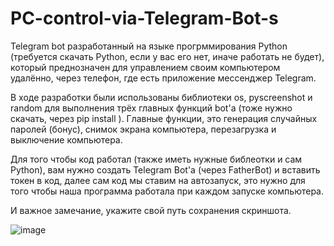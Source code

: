 # PC-control-via-Telegram-Bot-s

Telegram bot разработанный на языке прогрммирования Python (требуется скачать Python, если у вас его нет, иначе работать не будет), который преднозначен для управлением своим компьютером удалённо, через телефон, где есть приложение мессенджер Telegram. 

В ходе разработки были использованы библиотеки os, pyscreenshot и random для выполнения трёх главных функций bot'а (тоже нужно скачать, через pip install <name>). Главные функции, это генерация случайных паролей (бонус), снимок экрана компьютера, перезагрузка и выключение компьютера. 
  
Для того чтобы код работал (также иметь нужные библеотки и сам Python), вам нужно создать Telegram Bot'а (через FatherBot) и вставить токен в код, далее сам код мы ставим на автозапуск, это нужно для того чтобы наша программа работала при каждом запуске компьютера. 
  
И важное замечание, укажите свой путь сохранения скриншота.

![image](https://user-images.githubusercontent.com/87833115/212561208-4776b905-1716-44f7-b08f-5dd38a59c5f8.png)
